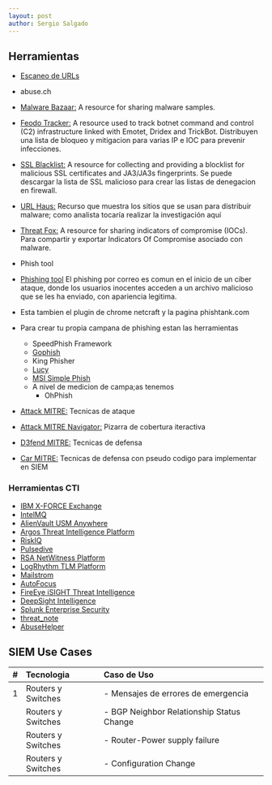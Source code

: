 ```yaml
---
layout: post
author: Sergio Salgado
---
```


## [](#header-2)Herramientas
* <a href="https://urlscan.io">Escaneo de URLs</a>

* abuse.ch 
- <a href="https://bazaar.abuse.ch/">Malware Bazaar:</a>  A resource for sharing malware samples.

- <a href="https://feodotracker.abuse.ch/">Feodo Tracker:</a> A resource used to track botnet command and control (C2) infrastructure linked with Emotet, Dridex and TrickBot. Distribuyen una lista de bloqueo y mitigacion para varias IP e IOC para prevenir infecciones.

- <a href="https://sslbl.abuse.ch/">SSL Blacklist:</a> A resource for collecting and providing a blocklist for malicious SSL certificates and JA3/JA3s fingerprints. Se puede descargar la lista de SSL malicioso para crear las listas de denegacion en firewall.

- <a href="https://urlhaus.abuse.ch/">URL Haus:</a> Recurso que muestra los sitios que se usan para distribuir malware; como analista tocaría realizar la investigación aquí

- <a href="https://threatfox.abuse.ch/">Threat Fox:</a>  A resource for sharing indicators of compromise (IOCs). Para compartir y exportar Indicators Of Compromise asociado con malware.

* Phish tool
- <a href="https://www.phishtool.com/">Phishing tool</a>
El phishing por correo es comun en el inicio de un ciber ataque, donde los usuarios inocentes acceden a un archivo malicioso que se les ha enviado, con apariencia legitima.

- Esta tambien el plugin de chrome netcraft y la pagina phishtank.com

- Para crear tu propia campana de phishing estan las herramientas
    - SpeedPhish Framework
    - <a href="https://getgophish.com">Gophish</a>
    - King Phisher
    - <a href="https://www.lucysecurity.com">Lucy</a>
    - <a href="https://microsolved.com/">MSI Simple Phish</a>
    - A nivel de medicion de campa;as tenemos
        - OhPhish
- <a href="https://attack.mitre.org/">Attack MITRE:</a>
Tecnicas de ataque

- <a href="https://mitre-attack.github.io/attack-navigator/">Attack MITRE Navigator:</a>
Pizarra de cobertura iteractiva

- <a href="https://d3fend.mitre.org/">D3fend MITRE:</a>
Tecnicas de defensa

- <a href="https://car.mitre.org/">Car MITRE:</a>
Tecnicas de defensa con pseudo codigo para implementar en SIEM

### [](#header-3)Herramientas CTI
- <a href="https://exchange.xforce.ibmcloud.com/">IBM X-FORCE Exchange</a>
- <a href="https://emisa.europa.eu">IntelMQ</a>
- <a href="https://www.alienvault.com">AlienVault USM Anywhere</a>
- <a href="https://www.cyberint.com">Argos Threat Intelligence Platform</a>
- <a href="https://www.riskiq.com">RiskIQ</a>
- <a href="https://pulsedive.com">Pulsedive</a>
- <a href="https://www.rsa.com">RSA NetWitness Platform</a>
- <a href="https://logrhythm.com">LogRhythm TLM Platform</a>
- <a href="https://github.com">Mailstrom</a>
- <a href="https://www.paloaltonetworks.com">AutoFocus</a>
- <a href="https://www.fireeye.com">FireEye iSIGHT Threat Intelligence</a>
- <a href="https://www.symantec.com">DeepSight Intelligence</a>
- <a href="https://dev.splunk.com">Splunk Enterprise Security</a>
- <a href="https://github.com">threat_note</a>
- <a href="https://github.com">AbuseHelper</a>

## [](#header-2)SIEM Use Cases

| #  |        Tecnologia      |            Caso de Uso                             |
|:---|:-----------------------|:---------------------------------------------------|
| 1  | Routers y Switches     | - Mensajes de errores de emergencia                |
|    | Routers y Switches     | - BGP Neighbor Relationship Status Change          |
|    | Routers y Switches     | - Router-Power supply failure                      |
|    | Routers y Switches     | - Configuration Change                             |
